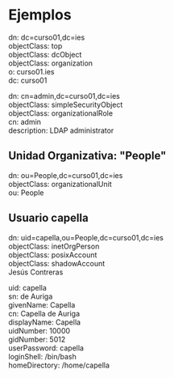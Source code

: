 # Ejemplos
dn: dc=curso01,dc=ies  
objectClass: top  
objectClass: dcObject  
objectClass: organization  
o: curso01.ies  
dc: curso01  

dn: cn=admin,dc=curso01,dc=ies  
objectClass: simpleSecurityObject  
objectClass: organizationalRole  
cn: admin  
description: LDAP administrator  

## Unidad Organizativa: "People"  
dn: ou=People,dc=curso01,dc=ies  
objectClass: organizationalUnit  
ou: People  

## Usuario capella
dn: uid=capella,ou=People,dc=curso01,dc=ies  
objectClass: inetOrgPerson  
objectClass: posixAccount  
objectClass: shadowAccount  
Jesús Contreras  

uid: capella  
sn: de Auriga  
givenName: Capella  
cn: Capella de Auriga  
displayName: Capella  
uidNumber: 10000  
gidNumber: 5012  
userPassword: capella  
loginShell: /bin/bash  
homeDirectory: /home/capella  
